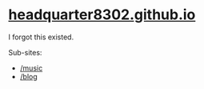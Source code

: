 # [headquarter8302.github.io](https://headquarter8302.github.io)

I forgot this existed.

Sub-sites:
- [/music](https://github.com/headquarter8302/music)
- [/blog](https://github.com/headquarter8302/blog)
